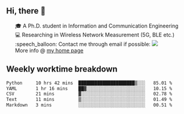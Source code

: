 <h2 > Hi, there 👋 </h3>

<div >
 <ul>
 🎓 A Ph.D. student in Information and Communication Engineering <br>
 💻 Researching in Wireless Network Measurement (5G, BLE etc.)<br>
 :speech_balloon: Contact me through email if possible: <a href="mailto:ethanjia@sjtu.edu.cn"><img src="https://img.shields.io/badge/-ethanjia@sjtu.edu.cn-c14438?style=plastic&logo=Gmail&logoColor=white&link=mailto:mailto:ethanjia@sjtu.edu.cn"></a> <br>
  More info @ <a href="https://haifengjia.github.io">my home page</a>
 </ul>
</div>

<h2 >
Weekly worktime breakdown
</h1>


<!--START_SECTION:waka-->

```txt
Python     10 hrs 42 mins  █████████████████████▒░░░   85.01 %
YAML       1 hr 16 mins    ██▓░░░░░░░░░░░░░░░░░░░░░░   10.15 %
CSV        21 mins         ▓░░░░░░░░░░░░░░░░░░░░░░░░   02.78 %
Text       11 mins         ▒░░░░░░░░░░░░░░░░░░░░░░░░   01.49 %
Markdown   3 mins          ░░░░░░░░░░░░░░░░░░░░░░░░░   00.51 %
```

<!--END_SECTION:waka-->



